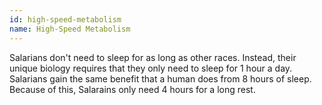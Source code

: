 ```yaml
---
id: high-speed-metabolism
name: High-Speed Metabolism
---
```

Salarians don't need to sleep for as long as other races. Instead, their unique biology requires that they only need to
sleep for 1 hour a day. Salarians gain the same benefit that a human does from 8 hours of sleep. Because of this, Salarains
only need 4 hours for a long rest.
